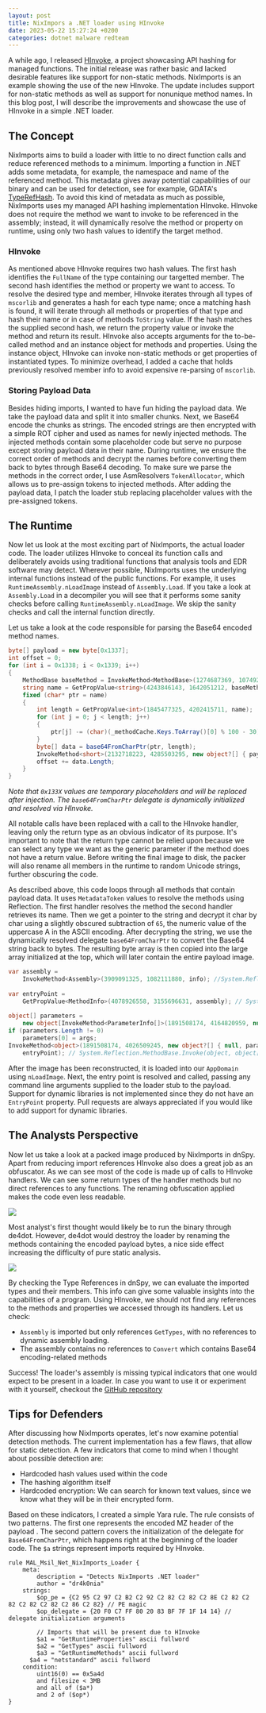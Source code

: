 ```yaml
---
layout: post
title: NixImpors a .NET loader using HInvoke
date: 2023-05-22 15:27:24 +0200
categories: dotnet malware redteam
---
```


A while ago, I released [HInvoke](https://dr4k0nia.github.io/posts/HInvoke-and-avoiding-PInvoke/), a project showcasing API hashing for managed functions. The initial release was rather basic and lacked desirable features like support for non-static methods. NixImports is an example showing the use of the new HInvoke. The update includes support for non-static methods as well as support for nonunique method names. In this blog post, I will describe the improvements and showcase the use of HInvoke in a simple .NET loader.

## The Concept 

NixImports aims to build a loader with little to no direct function calls and reduce referenced methods to a minimum. Importing a function in .NET adds some metadata, for example, the namespace and name of the referenced method. This metadata gives away potential capabilities of our binary and can be used for detection, see for example, GDATA's [TypeRefHash](https://www.gdatasoftware.com/blog/2020/06/36164-introducing-the-typerefhash-trh). To avoid this kind of metadata as much as possible, NixImports uses my managed API hashing implementation HInvoke. HInvoke does not require the method we want to invoke to be referenced in the assembly; instead, it will dynamically resolve the method or property on runtime, using only two hash values to identify the target method.

### HInvoke

As mentioned above HInvoke requires two hash values. The first hash identifies the `FullName` of the type containing our targetted member. The second hash identifies the method or property we want to access. To resolve the desired type and member, HInvoke iterates through all types of `mscorlib` and generates a hash for each type name; once a matching hash is found, it will iterate through all methods or properties of that type and hash their name or in case of methods `ToString` value. If the hash matches the supplied second hash, we return the property value or invoke the method and return its result. HInvoke also accepts arguments for the to-be-called method and an instance object for methods and properties. Using the instance object, HInvoke can invoke non-static methods or get properties of instantiated types. To minimize overhead, I added a cache that holds previously resolved member info to avoid expensive re-parsing of `mscorlib`.

### Storing Payload Data

Besides hiding imports, I wanted to have fun hiding the payload data. We take the payload data and split it into smaller chunks. Next, we Base64 encode the chunks as strings. The encoded strings are then encrypted with a simple ROT cipher and used as names for newly injected methods. The injected methods contain some placeholder code but serve no purpose except storing payload data in their name. During runtime, we ensure the correct order of methods and decrypt the names before converting them back to bytes through Base64 decoding. To make sure we parse the methods in the correct order, I use AsmResolvers `TokenAllocator`, which allows us to pre-assign tokens to injected methods. After adding the payload data, I patch the loader stub replacing placeholder values with the pre-assigned tokens.


## The Runtime

Now let us look at the most exciting part of NixImports, the actual loader code. The loader utilizes HInvoke to conceal its function calls and deliberately avoids using traditional functions that analysis tools and EDR software may detect. Wherever possible, NixImports uses the underlying internal functions instead of the public functions. For example, it uses `RuntimeAssembly.nLoadImage` instead of `Assembly.Load`. If you take a look at `Assembly.Load` in a decompiler you will see that it performs some sanity checks before calling `RuntimeAssembly.nLoadImage`. We skip the sanity checks and call the internal function directly. 

Let us take a look at the code responsible for parsing the Base64 encoded method names.
```csharp
byte[] payload = new byte[0x1337];  
int offset = 0;  
for (int i = 0x1338; i < 0x1339; i++)  
{  
    MethodBase baseMethod = InvokeMethod<MethodBase>(1274687369, 1074927592, new object?[] { i }, module); 
    string name = GetPropValue<string>(4243846143, 1642051212, baseMethod); 
    fixed (char* ptr = name)  
    {        
	    int length = GetPropValue<int>(1845477325, 4202415711, name);
        for (int j = 0; j < length; j++)  
        {            
	        ptr[j] -= (char)(_methodCache.Keys.ToArray()[0] % 100 - 30);  
        }  
        byte[] data = base64FromCharPtr(ptr, length);  
        InvokeMethod<short>(2132718223, 4285503295, new object?[] { payload, offset }, data);
        offset += data.Length;  
    }
}
```
*Note that `0x133X` values are temporary placeholders and will be replaced after injection. The `base64FromCharPtr` delegate is dynamically initialized and resolved via HInvoke.*

All notable calls have been replaced with a call to the HInvoke handler, leaving only the return type as an obvious indicator of its purpose. It's important to note that the return type cannot be relied upon because we can select any type we want as the generic parameter if the method does not have a return value. Before writing the final image to disk, the packer will also rename all members in the runtime to random Unicode strings, further obscuring the code.

As described above, this code loops through all methods that contain payload data. It uses `MetadataToken` values to resolve the methods using Reflection. The first handler resolves the method the second handler retrieves its name. Then we get a pointer to the string and decrypt it char by char using a slightly obscured subtraction of `65`, the numeric value of the uppercase A in the ASCII encoding. After decrypting the string, we use the dynamically resolved delegate `base64FromCharPtr` to convert the Base64 string back to bytes. The resulting byte array is then copied into the large array initialized at the top, which will later contain the entire payload image.

```csharp
var assembly =  
    InvokeMethod<Assembly>(3909091325, 1082111880, info); //System.Reflection.RuntimeAssembly.nLoadImage  
  
var entryPoint =  
    GetPropValue<MethodInfo>(4078926558, 3155696631, assembly); // System.Reflection.Runtime.EntryPoint  
  
object[] parameters =  
    new object[InvokeMethod<ParameterInfo[]>(1891508174, 4164820959, null, entryPoint).Length];  
if (parameters.Length != 0)  
    parameters[0] = args;  
InvokeMethod<object>(1891508174, 4026509245, new object?[] { null, parameters },  
    entryPoint); // System.Reflection.MethodBase.Invoke(object, object[])
```

After the image has been reconstructed, it is loaded into our `AppDomain` using `nLoadImage`. Next, the entry point is resolved and called, passing any command line arguments supplied to the loader stub to the payload. Support for dynamic libraries is not implemented since they do not have an `EntryPoint` property. Pull requests are always appreciated if you would like to add support for dynamic libraries.

## The Analysts Perspective

Now let us take a look at a packed image produced by NixImports in dnSpy. Apart from reducing import references HInvoke also does a great job as an obfuscator. As we can see most of the code is made up of calls to HInvoke handlers. We can see some return types of the handler methods but no direct references to any functions. The renaming obfuscation applied makes the code even less readable.

![](/images/niximports/nix_loader_dnSpy.png)

Most analyst's first thought would likely be to run the binary through de4dot. However, de4dot would destroy the loader by renaming the methods containing the encoded payload bytes, a nice side effect increasing the difficulty of pure static analysis.

![](/images/niximports/nix_references.png)

By checking the Type References in dnSpy, we can evaluate the imported types and their members. This info can give some valuable insights into the capabilities of a program. Using HInvoke, we should not find any references to the methods and properties we accessed through its handlers. Let us check:

-  `Assembly` is imported but only references `GetTypes`, with no references to dynamic assembly loading.
- The assembly contains no references to `Convert` which contains Base64 encoding-related methods

Success! The loader's assembly is missing typical indicators that one would expect to be present in a loader. In case you want to use it or experiment with it yourself, checkout the [GitHub repository](https://github.com/dr4k0nia/NixImports)

## Tips for Defenders

After discussing how NixImports operates, let's now examine potential detection methods. The current implementation has a few flaws, that allow for static detection. A few indicators that come to mind when I thought about possible detection are:

- Hardcoded hash values used within the code
- The hashing algorithm itself
- Hardcoded encryption: We can search for known text values, since we know what they will be in their encrypted form.

Based on these indicators, I created a simple Yara rule. The rule consists of two patterns. The first one represents the encoded MZ header of the payload . The second pattern covers the initialization of the delegate for `Base64FromCharPtr`, which happens right at the beginning of the loader code. The `$a` strings represent imports required by HInvoke.

```text
rule MAL_Msil_Net_NixImports_Loader {
	meta:
		description = "Detects NixImports .NET loader"
		author = "dr4k0nia"
	strings:
		$op_pe = {C2 95 C2 97 C2 B2 C2 92 C2 82 C2 82 C2 8E C2 82 C2 82 C2 82 C2 82 C2 86 C2 82} // PE magic
		$op_delegate = {20 F0 C7 FF 80 20 83 BF 7F 1F 14 14} // delegate initialization arguments
		
		// Imports that will be present due to HInvoke
		$a1 = "GetRuntimeProperties" ascii fullword
		$a2 = "GetTypes" ascii fullword
		$a3 = "GetRuntimeMethods" ascii fullword
      $a4 = "netstandard" ascii fullword
    condition:
        uint16(0) == 0x5a4d
		and filesize < 3MB
		and all of ($a*)
		and 2 of ($op*)
}
```
